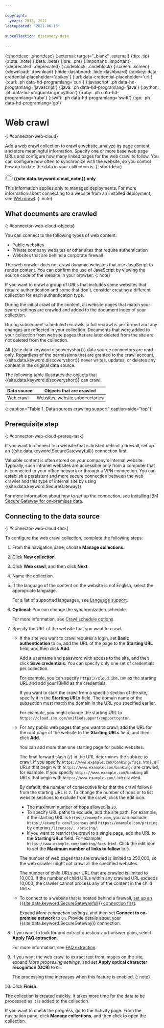 ```yaml
---

copyright:
  years: 2015, 2021
lastupdated: "2021-06-15"

subcollection: discovery-data

---
```


{:shortdesc: .shortdesc}
{:external: target="_blank" .external}
{:tip: .tip}
{:note: .note}
{:beta: .beta}
{:pre: .pre}
{:important: .important}
{:deprecated: .deprecated}
{:codeblock: .codeblock}
{:screen: .screen}
{:download: .download}
{:hide-dashboard: .hide-dashboard}
{:apikey: data-credential-placeholder='apikey'} 
{:url: data-credential-placeholder='url'}
{:curl: .ph data-hd-programlang='curl'}
{:javascript: .ph data-hd-programlang='javascript'}
{:java: .ph data-hd-programlang='java'}
{:python: .ph data-hd-programlang='python'}
{:ruby: .ph data-hd-programlang='ruby'}
{:swift: .ph data-hd-programlang='swift'}
{:go: .ph data-hd-programlang='go'}

# Web crawl
{: #connector-web-cloud}

Add a web crawl collection to crawl a website, analyze its page content, and store meaningful information. Specify one or more base web page URLs and configure how many linked pages for the web crawl to follow. You can configure how often to synchronize with the website, so you control how up to date the data in your collection is.
{: shortdesc}

![IBM Cloud only](images/ibm-cloud.png) **{{site.data.keyword.cloud_notm}} only**

This information applies only to managed deployments. For more information about connecting to a website from an installed deployment, see [Web crawl](/docs/discovery-data?topic=discovery-data-connector-web-cp4d).
{: note}

## What documents are crawled
{: #connector-web-cloud-objects}

You can connect to the following types of web content:

- Public websites
- Private company websites or other sites that require authentication
- Websites that are behind a corporate firewall

The web crawler does not crawl dynamic websites that use JavaScript to render content. You can confirm the use of JavaScript by viewing the source code of the website in your browser.
{: note}

If you want to crawl a group of URLs that includes some websites that require authentication and some that don't, consider creating a different collection for each authentication type.

During the initial crawl of the content, all website pages that match your search settings are crawled and added to the document index of your collection.

During subsequent scheduled recrawls, a full recrawl is performed and any changes are reflected in your collection. Documents that were added to your collection from website pages that are later deleted from the site are not deleted from the collection.

All {{site.data.keyword.discoveryshort}} data source connectors are read-only. Regardless of the permissions that are granted to the crawl account, {{site.data.keyword.discoveryshort}} never writes, updates, or deletes any content in the original data source.

The following table illustrates the objects that {{site.data.keyword.discoveryshort}} can crawl.

| Data source | Objects that are crawled |
|-------------|--------------------------|
| Web crawl | Websites, website subdirectories |
{: caption="Table 1. Data sources crawling support" caption-side="top"}

## Prerequisite step
{: #connector-web-cloud-prereq-task}

If you want to connect to a website that is hosted behind a firewall, set up an {{site.data.keyword.SecureGatewayfull}} connection first.
    
Valuable content is often stored on your company's internal website. Typically, such intranet websites are accessible only from a computer that is connected to your office network or through a VPN connection. You can establish a persistent and more secure connection between the web crawler and this type of internal site by using {{site.data.keyword.SecureGateway}}.
    
For more information about how to set up the connection, see [Installing IBM Secure Gateway for on-premises data](#gatewaypublic). 

## Connecting to the data source
{: #connector-web-cloud-task}

To configure the web crawl collection, complete the following steps:

1.  From the navigation pane, choose **Manage collections**.
1.  Click **New collection**.
1.  Click **Web crawl**, and then click **Next**.
1.  Name the collection.
1.  If the language of the content on the website is not English, select the appropriate language.

    For a list of supported languages, see [Language support](/docs/discovery-data?topic=discovery-data-language-support).
1.  **Optional**: You can change the synchronization schedule. 

    For more information, see [Crawl schedule options](/docs/discovery-data?topic=discovery-data-collections#crawlschedule).
1.  Specify the URL of the website that you want to crawl.

    - If the site you want to crawl requires a login, set **Basic authentication** to `On`, add the URL of the page to the **Starting URL** field, and then click **Add**.

      Add a username and password with access to the site, and then click **Save credentials**. You can specify only one set of credentials per collection.

      For example, you can specify `https://cloud.ibm.com` as the starting URL and add your IBMid as the credentials.
      
      If you want to start the crawl from a specific section of the site, specify it in the **Starting URLs** field. The domain name of the subsection must match the domain in the URL you specified earlier.

      For example, you might change the starting URL to `https://cloud.ibm.com/unifiedsupport/supportcenter`.
    - For any public web pages that you want to crawl, add the URL for the root page of the website to the **Starting URLs** field, and then click **Add**.

      You can add more than one starting page for public websites.

      The final forward slash (`/`) in the URL determines the subtree to crawl. If you specify `https://www.example.com/banking/faqs.html`, all URLs that begin with `https://www.example.com/banking/` are crawled, for example. If you specify `https://www.example.com/banking` all URLs that begin with `https://www.example.com/` are crawled.

      By default, the number of consecutive links that the crawl follows from the starting URL is `2`. To change the number of hops or to list website sections to exclude from the crawl, click the edit icon. 
      
      - The maximum number of hops allowed is `20`. 
      - To specify URL paths to exclude, add the site path. For example, if the starting URL is `https://example.com`, you can exclude `https://example.com/licenses` and `https://example.com/pricing` by entering `/licenses/, /pricing/`. 
      - If you want to restrict the crawl to a single page, add the URL to the **Starting URLs** field. For example, `https://www.example.com/banking/faqs.html`. Click the edit icon to set the **Maximum number of links to follow** to `0`.

      The number of web pages that are crawled is limited to 250,000, so the web crawler might not crawl all the specified websites.

      The number of child URLs per URL that are crawled is limited to 10,000. If the number of child URLs within any crawled URL exceeds 10,000, the crawler cannot process any of the content in the child URLs.

    - To connect to a website that is hosted behind a firewall, [set up an {{site.data.keyword.SecureGatewayfull}} connection first](#connector-web-cloud-prereq-task).
    
      Expand *More connection settings*, and then set **Connect to on-premise network** to `On`. Provide details about your {{site.data.keyword.SecureGateway}} connection.

1.  If you want to look for and extract question-and-answer pairs, select **Apply FAQ extraction**.

    For more information, see [FAQ extraction](/docs/discovery-data?topic=discovery-data-sources#faq-extraction).

1.  If you want the web crawl to extract text from images on the site, expand *More processing settings*, and set **Apply optical character recognition (OCR)** to `On`.

    The processing time increases when this feature is enabled.
    {: note}

1.  Click **Finish**.

The collection is created quickly. It takes more time for the data to be processed as it is added to the collection. 

If you want to check the progress, go to the Activity page. From the navigation pane, click **Manage collections**, and then click to open the collection.